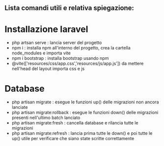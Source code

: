 ## Lista comandi utili e relativa spiegazione:
# Installazione laravel
- php artsan serve   : lancia server del progetto
- npm i        : installa npm all'interno del progetto, crea la cartella node_modules e importa vite
- npm i bootstrap    : installa bootstrap usando npm
- @vite(['resources/css/app.css','resources/js/app.js'])    da mettere nell'head del layout importa css e js

# Database

- php artisan migrate     : esegue le funzioni up() delle migrazioni non ancora lanciate
- php artisan migrate:rollback     : esegue le funzioni down() delle migrazioni presenti nell'ultimo batch lanciato
- php artisan migrate:fresh      : cancella database e rilancia tutte le migrazioni
- php artisan migrate:refresh     : lancia prima tutte le down() e poi tutte le up() utile per verificare che siano state scritte correttamente